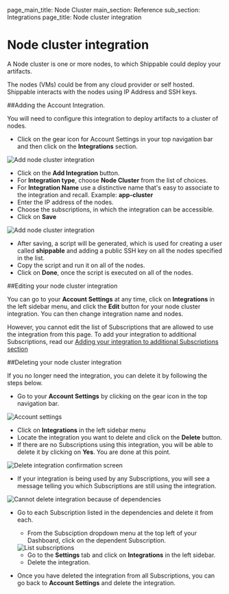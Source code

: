 page_main_title: Node Cluster
main_section: Reference
sub_section: Integrations
page_title: Node cluster integration

# Node cluster integration

A Node cluster is one or more nodes, to which Shippable could deploy your artifacts.

The nodes (VMs) could be from any cloud provider or self hosted. Shippable interacts with the nodes using IP Address and SSH keys.

##Adding the Account Integration.

You will need to configure this integration to deploy artifacts to a cluster of nodes.

* Click on the gear icon for Account Settings in your top navigation bar and then click on the **Integrations** section.

<img src="../../images/reference/integrations/account-settings.png" alt="Add node cluster integration">

* Click on the **Add Integration** button.
* For **Integration type**, choose **Node Cluster** from the list of choices.
* For **Integration Name** use a distinctive name that's easy to associate to the integration and recall. Example: **app-cluster**
* Enter the IP address of the nodes.
* Choose the subscriptions, in which the integration can be accessible.
* Click on **Save**

<img src="../../images/reference/integrations/node-cluster-int.png" alt="Add node cluster integration">

* After saving, a script will be generated, which is used for creating a user called **shippable** and adding a public SSH key on all the nodes specified in the list.
* Copy the script and run it on all of the nodes.
* Click on **Done**, once the script is executed on all of the nodes.

##Editing your node cluster integration

You can go to your **Account Settings** at any time, click on **Integrations** in the left sidebar menu, and click the **Edit** button for your node cluster integration. You can then change integration name and nodes.

However, you cannot edit the list of Subscriptions that are allowed to use the integration from this page. To add your integration to additional Subscriptions, read our [Adding your integration to additional Subscriptions section](integrations-overview/#add-subscriptions)

##Deleting your node cluster integration

If you no longer need the integration, you can delete it by following the steps below.

-  Go to your **Account Settings** by clicking on the gear icon in the top navigation bar.

<img src="../../images/reference/integrations/account-settings.png" alt="Account settings">

-  Click on **Integrations** in the left sidebar menu
- Locate the integration you want to delete and click on the **Delete** button.
- If there are no Subscriptions using this integration, you will be able to delete it by clicking on **Yes**. You are done at this point.

<img src="../../images/reference/integrations/confirm-delete-integration.png" alt="Delete integration confirmation screen">

- If your integration is being used by any Subscriptions, you will see a message telling you which Subscriptions are still using the integration.

<img src="../../images/reference/integrations/cannot-delete-integration.png" alt="Cannot delete integration because of dependencies">

- Go to each Subscription listed in the dependencies and delete it from each.
    - From the Subsciption dropdown menu at the top left of your Dashboard, click on the dependent Subscription.

    <img src="../../images/reference/integrations/list-subscriptions.png" alt="List subscriptions">

    - Go to the **Settings** tab and click on **Integrations** in the left sidebar.
    - Delete the integration.
- Once you have deleted the integration from all Subscriptions, you can go back to **Account Settings** and delete the integration.